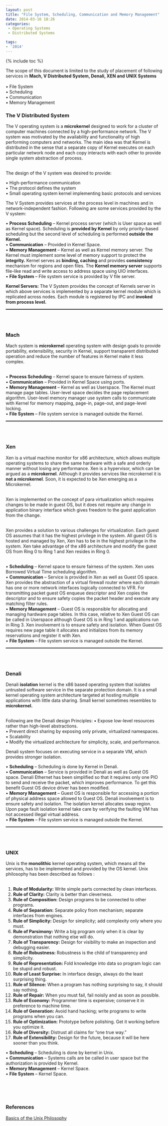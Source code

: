 ```yaml
---
layout: post
title: "File System, Scheduling, Communication and Memory Management"
date: 2014-03-16 18:26
categories:
 - Operating Systems
 - Distributed Systems

tags:
- '2014'
---
```

{% include toc %}

The scope of this document is limited to the study of placement of following services in **Mach, V Distributed System, Denali, XEN and UNIX Systems** <br><br>
•    File System<br>
•    Scheduling<br>
•    Communication<br>
•    Memory Management<br>


### The V Distributed System

The V operating system is a **microkernel** designed to work for a cluster of computer machines connected by a high-performance network. The V system was motivated by the availability and functionality of high performing computers and networks. The main idea was that Kernel is distributed in the sense that a separate copy of Kernel executes on each particular network node and each copy interacts with each other to provide single system abstraction of process. <br><br>

The design of the V system was desired to provide:<br>

•    High-performance communication<br>
•    The protocol defines the system<br>
•    Small operating system kernel implementing basic protocols and services<br>


The V System provides services at the process level in machines and in network-independent fashion. Following are some services provided by the V system:<br>

•    **Process Scheduling** – Kernel process server (which is User space as well as Kernel space). Scheduling is **provided by Kernel** by only priority-based scheduling but the second level of scheduling is performed **outside the Kernel.**<br>
•    **Communication** – Provided in Kernel Space.<br>
•    **Memory Management** – Kernel as well as Kernel memory server. The Kernel must implement some level of memory support to protect the **integrity.** Kernel serves as **binding, caching** and provides **consistency** mechanism for regions and open files. The **Kernel memory server** supports file-like read and write access to address space using UIO interfaces.<br>
•    **File System** – File system service is provided by V file server.<br>


**Kernel Servers:** The V System provides the concept of Kernels server in which above services is implemented by a separate kernel module which is replicated across nodes. Each module is registered by IPC and **invoked from process level.**

<hr style="border-top: 1.5px dotted black"/><br><br>

### Mach

Mach system is **microkernel** operating system with design goals to provide portability, extensibility, security in Kernel, support transparent distributed operation and reduce the number of features in Kernel make it less complex.<br><br>

•    **Process Scheduling** – Kernel space to ensure fairness of system.<br>
•    **Communication** – Provided in Kernel Space using ports.<br>
•    **Memory Management** – Kernel as well as Userspace. The Kernel must manage page tables. User-level space decides the page replacement algorithm. User-level memory manager use system calls to communicate with Kernel for memory mapping, page-in, page-out, and page-level locking.<br>
•    **File System** – File system service is managed outside the Kernel. <br>

<hr style="border-top: 1.5px dotted black"/><br><br>

### Xen

Xen is a virtual machine monitor for x86 architecture, which allows multiple operating systems to share the same hardware with a safe and orderly manner without losing any performance. Xen is a hypervisor, which can be argued as a **microkernel**. Although it provides services like microkernel it is **not a microkernel**. Soon, it is expected to be Xen emerging as a Microkernel.<br><br>

Xen is implemented on the concept of para virtualization which requires changes to be made in guest OS, but it does not require any change in application binary interface which gives freedom to the guest application from the change.<br><br>

Xen provides a solution to various challenges for virtualization. Each guest OS assumes that it has the highest privilege in the system. All guest OS is hosted and managed by Xen, Xen has to be in the highest privilege in the system. Xen take advantage of the x86 architecture and modify the guest OS from Ring 0 to Ring 1 and Xen resides in Ring 0.<br><br>

•    **Scheduling** – Kernel space to ensure fairness of the system. Xen uses Borrowed Virtual Time scheduling algorithm.<br>
•    **Communication** – Service is provided in Xen as well as Guest OS space. Xen provides the abstraction of a virtual firewall router where each domain has one or more network interfaces logically connected to VFR. For transmitting packet guest OS enqueue descriptor and Xen copies the descriptor and to ensure safety copies the packet header and execute any matching filter rules.<br>
•    **Memory Management** – Guest OS is responsible for allocating and managing hardware page tables. In this case, relative to Xen Guest OS can be called in Userspace although Guest OS is in Ring 1 and applications run in Ring 3. Xen involvement is to ensure safety and isolation. When Guest OS requires new page table it allocates and initializes from its memory reservations and register it with Xen.<br>
•    **File System** – File system service is managed outside the Kernel. <br>

<hr style="border-top: 1.5px dotted black"/><br><br>

### Denali

Denali **isolation** kernel is the x86 based operating system that isolates untrusted software service in the separate protection domain. It is a small kernel operating system architecture targeted at hosting multiple applications with little data sharing. Small kernel sometimes resembles to **microkernel.**  <br><br>

Following are the Denali design Principles:
•    Expose low-level resources rather than high-level abstractions.<br>
•    Prevent direct sharing by exposing only private, virtualized namespaces.<br>
•    Scalability<br>
•    Modify the virtualized architecture for simplicity, scale, and performance.<br>

Denali system focuses on executing service in a separate VM, which provides stronger isolation.

•    **Scheduling** – Scheduling is done by Kernel in Denali.<br>
•    **Communication** – Service is provided in Denali as well as Guest OS space. Denali Ethernet has been simplified so that it requires only one PIO to send and receive the packet, which improves performance. To get this benefit Guest OS device driver has been modified. <br>
•    **Memory Management** – Guest OS is responsible for accessing a portion of physical address space allowed to Guest OS. Denali involvement is to ensure safety and isolation. The isolation kernel allocates swap region. Upon page fault isolation kernel take care by verifying the faulting VM has not accessed illegal virtual address.<br>
•    **File System** – File system service is managed outside the Kernel. <br>

<hr style="border-top: 1.5px dotted black"/><br><br>

### UNIX

Unix is the **monolithic** kernel operating system, which means all the services, has to be implemented and provided by the OS kernel. Unix philosophy has been described as follows :<br><br>
1.    **Rule of Modularity:** Write simple parts connected by clean interfaces.<br>
2.    **Rule of Clarity:** Clarity is better than cleverness.<br>
3.    **Rule of Composition:** Design programs to be connected to other programs.<br>
4.    **Rule of Separation:** Separate policy from mechanism; separate interfaces from engines.<br>
5.    **Rule of Simplicity:** Design for simplicity; add complexity only where you must.<br>
6.    **Rule of Parsimony:** Write a big program only when it is clear by demonstration that nothing else will do.<br>
7.    **Rule of Transparency:** Design for visibility to make an inspection and debugging easier.<br>
8.    **Rule of Robustness:** Robustness is the child of transparency and simplicity.<br>
9.    **Rule of Representation:** Fold knowledge into data so program logic can be stupid and robust.<br>
10.    **Rule of Least Surprise:** In interface design, always do the least surprising thing.<br>
11.    **Rule of Silence:** When a program has nothing surprising to say, it should say nothing.<br>
12.    **Rule of Repair:** When you must fail, fail noisily and as soon as possible.<br>
13.    **Rule of Economy:** Programmer time is expensive; conserve it in preference to machine time.<br>
14.    **Rule of Generation:** Avoid hand hacking; write programs to write programs when you can.<br>
15.    **Rule of Optimization:** Prototype before polishing. Get it working before you optimize it.<br>
16.    **Rule of Diversity:** Distrust all claims for “one true way.” <br>
17.    **Rule of Extensibility:** Design for the future, because it will be here sooner than you think.<br>


•    **Scheduling** – Scheduling is done by kernel in Unix.<br>
•    **Communication** – Systems calls are be called in user space but the authorization is provided by Kernel.<br>
•    **Memory Management** – Kernel Space.<br>
•    **File System** – Kernel Space.<br>

<br><br><br>

### References

<a href="http://www.faqs.org/docs/artu/ch01s06.html" target="_blank">Basics of the Unix Philosophy</a>


